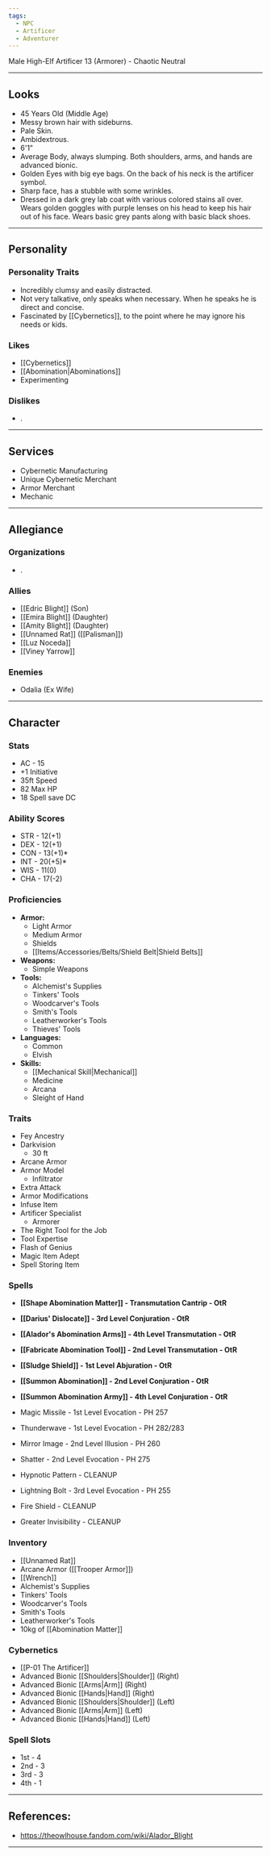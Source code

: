 ```yaml
---
tags:
  - NPC
  - Artificer
  - Adventurer
---
```

Male High-Elf Artificer 13 (Armorer) - Chaotic Neutral
****
## Looks
- 45 Years Old (Middle Age)
- Messy brown hair with sideburns.
- Pale Skin.
- Ambidextrous.
- 6'1"
- Average Body, always slumping. Both shoulders, arms, and hands are advanced bionic.
- Golden Eyes with big eye bags. On the back of his neck is the artificer symbol.
- Sharp face, has a stubble with some wrinkles.
- Dressed in a dark grey lab coat with various colored stains all over. Wears golden goggles with purple lenses on his head to keep his hair out of his face. Wears basic grey pants along with basic black shoes.
****
## Personality
### Personality Traits
- Incredibly clumsy and easily distracted.
- Not very talkative, only speaks when necessary. When he speaks he is direct and concise.
- Fascinated by [[Cybernetics]], to the point where he may ignore his needs or kids.
### Likes
- [[Cybernetics]]
- [[Abomination|Abominations]]
- Experimenting
### Dislikes
- .
****
## Services
- Cybernetic Manufacturing
- Unique Cybernetic Merchant
- Armor Merchant
- Mechanic
****
## Allegiance
### Organizations
- .
### Allies
- [[Edric Blight]] (Son)
- [[Emira Blight]] (Daughter)
- [[Amity Blight]] (Daughter)
- [[Unnamed Rat]] ([[Palisman]])
- [[Luz Noceda]]
- [[Viney Yarrow]]
### Enemies
- Odalia (Ex Wife)
****
## Character
### Stats
- AC - 15
- +1 Initiative
- 35ft Speed
- 82 Max HP
- 18 Spell save DC
### Ability Scores
- STR - 12(+1)
- DEX - 12(+1)
- CON - 13(+1)*
- INT - 20(+5)*
- WIS - 11(0)
- CHA - 17(-2)
### Proficiencies
- **Armor:**
	- Light Armor
	- Medium Armor
	- Shields
	- [[Items/Accessories/Belts/Shield Belt|Shield Belts]]
- **Weapons:**
	- Simple Weapons
- **Tools:**
	- Alchemist's Supplies
	- Tinkers' Tools
	- Woodcarver's Tools
	- Smith's Tools
	- Leatherworker's Tools
	- Thieves' Tools
- **Languages:**
	- Common
	- Elvish
- **Skills:**
	- [[Mechanical Skill|Mechanical]]
	- Medicine
	- Arcana
	- Sleight of Hand
### Traits
- Fey Ancestry
- Darkvision
	- 30 ft
- Arcane Armor
- Armor Model
	- Infiltrator
- Extra Attack
- Armor Modifications
- Infuse Item
- Artificer Specialist
	- Armorer
- The Right Tool for the Job
- Tool Expertise
- Flash of Genius
- Magic Item Adept
- Spell Storing Item
### Spells
- **[[Shape Abomination Matter]] - Transmutation Cantrip - OtR**
- **[[Darius' Dislocate]] - 3rd Level Conjuration - OtR**
- **[[Alador's Abomination Arms]] - 4th Level Transmutation - OtR**
- **[[Fabricate Abomination Tool]] - 2nd Level Transmutation - OtR**
- **[[Sludge Shield]] - 1st Level Abjuration - OtR**
- **[[Summon Abomination]] - 2nd Level Conjuration - OtR**
- **[[Summon Abomination Army]] - 4th Level Conjuration - OtR**

- Magic Missile - 1st Level Evocation - PH 257
- Thunderwave - 1st Level Evocation - PH 282/283
- Mirror Image - 2nd Level Illusion - PH 260
- Shatter - 2nd Level Evocation - PH 275
- Hypnotic Pattern - CLEANUP
- Lightning Bolt - 3rd Level Evocation - PH 255
- Fire Shield - CLEANUP
- Greater Invisibility - CLEANUP
### Inventory
- [[Unnamed Rat]]
- Arcane Armor ([[Trooper Armor]])
- [[Wrench]]
- Alchemist's Supplies
- Tinkers' Tools
- Woodcarver's Tools
- Smith's Tools
- Leatherworker's Tools
- 10kg of [[Abomination Matter]]
### Cybernetics
- [[P-01 The Artificer]]
- Advanced Bionic [[Shoulders|Shoulder]] (Right)
- Advanced Bionic [[Arms|Arm]] (Right)
- Advanced Bionic [[Hands|Hand]] (Right)
- Advanced Bionic [[Shoulders|Shoulder]] (Left)
- Advanced Bionic [[Arms|Arm]] (Left)
- Advanced Bionic [[Hands|Hand]] (Left)
### Spell Slots
- 1st - 4
- 2nd - 3
- 3rd - 3
- 4th - 1
****
## References:
- https://theowlhouse.fandom.com/wiki/Alador_Blight
****
